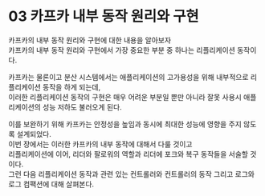 # 03 카프카 내부 동작 원리와 구현 
  
카프카의 내부 동작 원리와 구현에 대한 내용을 알아보자     
카프카의 내부 동작 원리와 구현에서 가장 중요한 부분 중 하나는 리플리케이션 동작이다.    
  
카프카는 물론이고 분산 시스템에서는 애플리케이션의 고가용성을 위해 내부적으로 리플리케이션 동작을 하게 되는데,      
이러한 리플리케이션 동작의 구현은 매우 어려운 부분일 뿐만 아니라 잘못 사용시 애플리케이션의 성능 저하도 불러오게 된다.     
 
이를 보완하기 위해 카프카는 안정성을 높임과 동시에 최대한 성능에 영향을 주지 않도록 설계되었다.     
이번 장에서는 이러한 카프카의 내부 동작에 대해서 다룰 것이고    
리플리케이션에 이어, 리더와 팔로워의 역할과 리더에 포크와 복구 동작들을 서술할 것이다.      
그런 다음 리플리케이션 동작과 관련 있는 컨트롤러와 컨트롤러의 동작 그리고 로그와 로그 컴팩션에 대해 살펴본다.  
